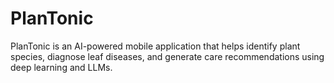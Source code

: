 # PlanTonic

PlanTonic is an AI-powered mobile application that helps identify plant species,
diagnose leaf diseases, and generate care recommendations using deep learning and LLMs.

